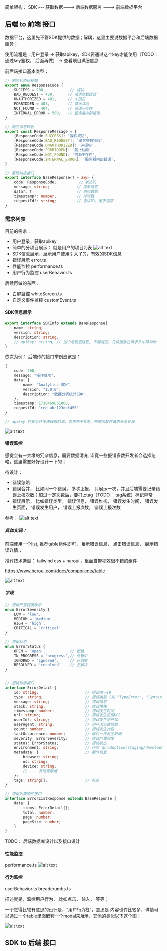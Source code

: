 
简单架构： SDK --- 获取数据--->  后端数据服务  ---> 前端数据平台

## 后端 to 前端 接口

数据平台，这里先不管SDK提供的数据；解耦，这里主要说数据平台和后端数据服务；

使用流程是：用户登录 -> 获取apikey，SDK要通过这个key才能使用（TODO： 通过key鉴权， 后面再做） -> 查看项目详细信息 


前后端接口基本类型：
```ts
// 响应状态码枚举
export enum ResponseCode {
    SUCCESS = 200,           // 成功
    BAD_REQUEST = 400,      // 请求参数错误
    UNAUTHORIZED = 401,     // 未授权
    FORBIDDEN = 403,        // 禁止访问
    NOT_FOUND = 404,        // 资源不存在
    INTERNAL_ERROR = 500,   // 服务器内部错误
}

// 响应消息映射
export const ResponseMessage = {
    [ResponseCode.SUCCESS]: '操作成功',
    [ResponseCode.BAD_REQUEST]: '请求参数错误',
    [ResponseCode.UNAUTHORIZED]: '未授权',
    [ResponseCode.FORBIDDEN]: '禁止访问',
    [ResponseCode.NOT_FOUND]: '资源不存在',
    [ResponseCode.INTERNAL_ERROR]: '服务器内部错误',
}

// 基础响应接口
export interface BaseResponse<T = any> {
    code: ResponseCode;          // 状态码
    message: string;            // 提示信息
    data?: T;                   // 响应数据
    timestamp?: number;         // 时间戳
    requestId?: string;         // 请求ID，用于追踪
}
```

### 需求列表

目前的需求：
- 用户登录，获取apikey
- 简单的分项目展示： 就是用户的项目列表
![alt text](image.png)
- SDK信息展示，展示用户使用引入了的，有效的SDK信息
- 错误展示 error.ts
- 性能监控 performance.ts
- 用户行为监控 userBehavior.ts


后续再做的东西：
- 白屏监控 whiteScreen.ts
- 自定义事件监控 customEvent.ts

#### SDK信息展示

```ts
export interface SDKInfo extends BaseResponse{
    name: string;
    version: string;
    description: string;
    // apikey: string; // 这个是敏感信息, 不能返回，先按照放在请求头中简单做
}
```
依次为例：
后端传的接口举例应该是：
```ts
{
    code: 200,
    message: "操作成功",
    data: {
        name: "Analytics SDK",
        version: "1.0.0",
        description: "数据分析统计SDK",
    },
    timestamp: 1710469831000,
    requestId: "req_abc123def456"
}

// apikey 的安全性传递很有的说，这里先不考虑，先按照放在请求头里处理
```

![alt text](https://a1.qpic.cn/psc?/V12tfOgv0nps1J/bqQfVz5yrrGYSXMvKr.cqagCDVeklX9PNZ.rUJRzJ5MrUIf8tBoTyBNlAb5MiAoKzDnIdbJQTukjZuvkV5EetMDRfMYwGAmTpU*WyEZQ9yQ!/m&ek=1&kp=1&pt=0&bo=2gVWAtoFVgIWADA!&t=5&tl=3&vuin=1036279200&tm=1737680400&dis_t=1737683797&dis_k=df656874598b4a3a2fb0245c5b054fff&sce=60-4-3&rf=0-0)

#### 错误监控

感觉会有一大堆的冗杂信息，需要数据清洗, 毕竟一些报错多数开发者会选择忽略，这里需要好好设计一下的；

待设计：
- 错误忽略
- 错误合并， 比如同一个错误， 多次上报， 只展示一次，并且后端需要记录错误上报次数；超过一定次数后，要打上tag（TODO： tag系统）标记异常
- 错误展示， 比如错误类型， 错误信息， 错误堆栈， 错误发生时间， 错误发生页面， 错误发生用户， 错误上报次数， 错误上报次数

参考：
![alt text](image-2.png)


##### 具体实现：
前端使用一个list, 推荐table组件即可， 展示错误信息， 点击错误信息， 展示错误详情；

推荐技术选型： tailwind css + haroui ，里面自带视效很不错的组件

<https://www.heroui.com/docs/components/table>

![alt text](image-3.png)

##### 字段
```ts
// 错误严重程度枚举
enum ErrorSeverity {
    LOW = 'low',
    MEDIUM = 'medium',
    HIGH = 'high',
    CRITICAL = 'critical'
}

// 错误状态
enum ErrorStatus {
    OPEN = 'open',           // 新建
    IN_PROGRESS = 'progress',// 处理中
    IGNORED = 'ignored',     // 已忽略
    RESOLVED = 'resolved'    // 已解决
}


// 错误详情接口
interface ErrorDetail {
    id: string;                     // 错误唯一ID
    type: string;                   // 错误类型 (如 "TypeError", "SyntaxError" 等)
    message: string;                // 错误信息
    stack: string;                  // 错误堆栈
    timestamp: number;              // 错误发生时间
    url: string;                    // 错误发生页面URL
    userId?: string;                // 错误发生用户ID
    userAgent: string;              // 用户浏览器信息
    count: number;                  // 错误发生次数
    lastOccurrence: number;         // 最后一次发生时间
    severity: ErrorSeverity;        // 错误严重程度
    status: ErrorStatus;            // 错误状态
    environment: string;            // 环境（production/staging/development）
    metadata: {                     // 额外信息
        browser: string;
        os: string;
        device: string;
        // ... 其他元数据
    };
    tags: string[];                 // 标签
}

// 错误列表响应接口
interface ErrorListResponse extends BaseResponse {
    data: {
        items: ErrorDetail[];
        total: number;
        page: number;
        pageSize: number;
    }
}
```

TODO： 后端数据库设计以及接口设计

#### 性能监控
performance.ts
![alt text](image-5.png)

#### 行为监控
userBehavior.ts
breadcrumbs.ts 

描述就是，监控用户行为， 比如点击， 输入， 等等；

一个觉得比较有意思的设计是，“用户行为栈”，意思是
内容也许比较多，详情可以通过一个table里面嵌套一个modal来展示，其他的类似以下这个图；


![alt text](image-4.png)


## SDK to 后端 接口